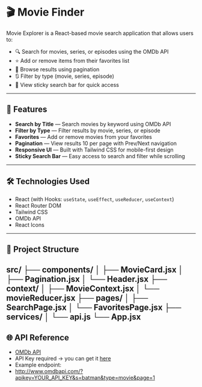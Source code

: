 # 🎬 Movie Finder

Movie Explorer is a React-based movie search application that allows users to:

- 🔍 Search for movies, series, or episodes using the OMDb API  
- ⭐ Add or remove items from their favorites list  
- 📄 Browse results using pagination  
- 🔃 Filter by type (movie, series, episode)  
- 📌 View sticky search bar for quick access

---

## 🚀 Features

- **Search by Title** — Search movies by keyword using OMDb API  
- **Filter by Type** — Filter results by movie, series, or episode  
- **Favorites** — Add or remove movies from your favorites  
- **Pagination** — View results 10 per page with Prev/Next navigation  
- **Responsive UI** — Built with Tailwind CSS for mobile-first design  
- **Sticky Search Bar** — Easy access to search and filter while scrolling  

---

## 🛠️ Technologies Used

- React (with Hooks: `useState`, `useEffect`, `useReducer`, `useContext`)  
- React Router DOM  
- Tailwind CSS  
- OMDb API  
- React Icons

---

## 📁 Project Structure
src/
├── components/
│   ├── MovieCard.jsx
│   ├── Pagination.jsx
│   └── Header.jsx
├── context/
│   ├── MovieContext.jsx
│   └── movieReducer.jsx
├── pages/
│   ├── SearchPage.jsx
│   └── FavoritesPage.jsx
├── services/
│   └── api.js
└── App.jsx
---

## 🌐 API Reference

- [OMDb API](https://www.omdbapi.com/)  
- API Key required → you can get it [here](http://www.omdbapi.com/apikey.aspx)  
- Example endpoint:
- http://www.omdbapi.com/?apikey=YOUR_API_KEY&s=batman&type=movie&page=1